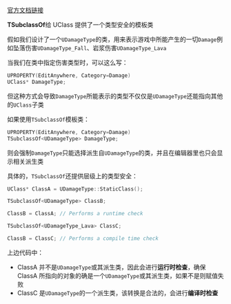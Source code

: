 
[官方文档链接](https://docs.unrealengine.com/4.27/zh-CN/ProgrammingAndScripting/ProgrammingWithCPP/UnrealArchitecture/TSubclassOf/)


**TSubclassOf**给 UClass 提供了一个类型安全的模板类

假如我们设计了一个`UDamageType`的类，用来表示游戏中所能产生的一切`Damage`例如坠落伤害`UDamageType_Fall`、岩浆伤害`UDamageType_Lava`

当我们在类中指定伤害类型时，可以这么写：

```cpp
UPROPERTY(EditAnywhere, Category=Damage)
UClass* DamageType;
```

但这种方式会导致`DamageType`所能表示的类型不仅仅是`UDamageType`还能指向其他的`UClass`子类

如果使用`TSubclassOf`模板类：

```cpp
UPROPERTY(EditAnywhere, Category=Damage)
TSubclassOf<UDamageType> DamageType;
```

则会强制`DamageType`只能选择派生自`UDamageType`的类，并且在编辑器里也只会显示相关派生类

具体的，`TSubclassOf`还提供层级上的类型安全：

```cpp
UClass* ClassA = UDamageType::StaticClass();

TSubclassOf<UDamageType> ClassB;

ClassB = ClassA; // Performs a runtime check

TSubclassOf<UDamageType_Lava> ClassC;

ClassB = ClassC; // Performs a compile time check
```

上边代码中：
- ClassA 并不是`UDamageType`或其派生类，因此会进行**运行时检查**，确保 ClassA 所指向的对象的确是一个`UDamageType`或其派生类，如果不是则赋值失败
- ClassC 是`UDamageType`的一个派生类，该转换是合法的，会进行**编译时检查**
